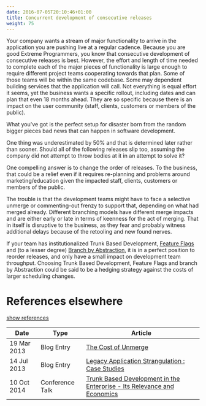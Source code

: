 ```yaml
---
date: 2016-07-05T20:10:46+01:00
title: Concurrent development of consecutive releases
weight: 75
---
```


Your company wants a stream of major functionality to arrive in the application you are pushing live at a regular 
cadence. Because you are good Extreme Programmers, you know that consecutive development of consecutive releases
is best. However, the effort and length of time needed to complete each of the major pieces of functionality is
large enough to require different project teams cooperating towards that plan. Some of those teams will be within
the same codebase. Some may dependent building services that the application will call. Not everything is equal effort
it seems, yet the business wants a specific rollout, including dates and can plan that even 18 months ahead. They are
so specific because there is an impact on the user community (staff, clients, customers or members of the public).

What you've got is the perfect setup for disaster born from the random bigger pieces bad news that can happen in 
software development. 

One thing was underestimated by 50% and that is determined later rather than sooner. 
Should all of the following releases slip too, assuming the company did not attempt to throw bodies at it in an attempt 
to solve it?

One compelling answer is to change the order of releases. To the business, that could be a relief even if it requires
re-planning and problems around marketing/education given the impacted staff, clients, customers or members of the 
public.

The trouble is that the development teams might have to face a selective unmerge or commenting-out frenzy to support that, depending on
what had merged already. Different branching models have different merge impacts and are either early or late in terms
of keenness for the act of merging. That in itself is disruptive to the business, as they fear and probably witness 
additional delays because of the retooling and new found nerves.

If your team has institutionalized Trunk Based Development, [Feature Flags](/feature-flags/) and (to a lesser degree) 
[Branch by Abstraction](/branch-by-abstraction/), it is in a perfect position to reorder releases, and only have a small
impact on development team throughput. Choosing Trunk Based Development, Feature Flags and branch by Abstraction could be said
to be a hedging strategy against the costs of larger scheduling changes.

# References elsewhere

<a id="showHideRefs" href="javascript:toggleRefs();">show references</a>

Date    | Type  | Article
--------|-------|--------
19 Mar 2013 | Blog Entry | [The Cost of Unmerge](http://paulhammant.com/2013/03/19/cost-of-unmerge/)
14 Jul 2013 | Blog Entry | [Legacy Application Strangulation : Case Studies](http://paulhammant.com/2013/07/14/legacy-application-strangulation-case-studies/)
10 Oct 2014 | Conference Talk | [Trunk Based Development in the Enterprise - Its Relevance and Economics](https://www.perforce.com/merge/2014-sessions/trunk-based-development-enterprise-its-relevance-economics)



